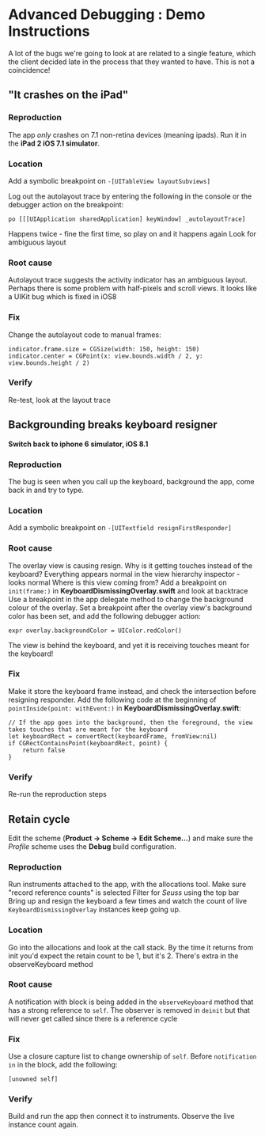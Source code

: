 # Advanced Debugging : Demo Instructions

A lot of the bugs we're going to look at are related to a single feature, which the client decided late in the process that they wanted to have. This is not a coincidence!

## "It crashes on the iPad"

### Reproduction

The app _only_ crashes on 7.1 non-retina devices (meaning ipads). Run it in the **iPad 2 iOS 7.1 simulator**.

### Location

Add a symbolic breakpoint on `-[UITableView layoutSubviews]`

Log out the autolayout trace by entering the following in the console or the debugger action on the breakpoint:

```
po [[[UIApplication sharedApplication] keyWindow] _autolayoutTrace]
```

Happens twice - fine the first time, so play on and it happens again
Look for ambiguous layout

### Root cause

Autolayout trace suggests the activity indicator has an ambiguous layout. Perhaps there is some problem with half-pixels and scroll views. It looks like a UIKit bug which is fixed in iOS8

### Fix

Change the autolayout code to manual frames:

```
indicator.frame.size = CGSize(width: 150, height: 150)
indicator.center = CGPoint(x: view.bounds.width / 2, y: view.bounds.height / 2)
```

### Verify

Re-test, look at the layout trace

## Backgrounding breaks keyboard resigner

**Switch back to iphone 6 simulator, iOS 8.1**

### Reproduction

The bug is seen when you call up the keyboard, background the app, come back in and try to type.

### Location

Add a symbolic breakpoint on `-[UITextfield resignFirstResponder]`

### Root cause

The overlay view is causing resign. Why is it getting touches instead of the keyboard?
Everything appears normal in the view hierarchy inspector - looks normal
Where is this view coming from? 
Add a breakpoint on `init(frame:)` in **KeyboardDismissingOverlay.swift** and look at backtrace
Use a breakpoint in the app delegate method to change the background colour of the overlay. Set a breakpoint after the overlay view's background color has been set, and add the following debugger action:
```
expr overlay.backgroundColor = UIColor.redColor()
```

The view is behind the keyboard, and yet it is receiving touches meant for the keyboard!

### Fix

Make it store the keyboard frame instead, and check the intersection before resigning responder. Add the following code at the beginning of `pointInside(point: withEvent:)` in **KeyboardDismissingOverlay.swift**:

```
// If the app goes into the background, then the foreground, the view takes touches that are meant for the keyboard
let keyboardRect = convertRect(keyboardFrame, fromView:nil)
if CGRectContainsPoint(keyboardRect, point) { 
    return false
}
```

### Verify

Re-run the reproduction steps

## Retain cycle

Edit the scheme (**Product -> Scheme -> Edit Scheme...**) and make sure the *Profile* scheme uses the **Debug** build configuration.

### Reproduction

Run instruments attached to the app, with the allocations tool.
Make sure "record reference counts" is selected
Filter for *Seuss* using the top bar
Bring up and resign the keyboard a few times and watch the count of live `KeyboardDismissingOverlay` instances keep going up.

### Location

Go into the allocations and look at the call stack. By the time it returns from init you'd expect the retain count to be 1, but it's 2. There's extra in the observeKeyboard method

### Root cause

A notification with block is being added in the `observeKeyboard` method that has a strong reference to `self`.
The observer is removed in `deinit` but that will never get called since there is a reference cycle

### Fix

Use a closure capture list to change ownership of `self`. Before `notification in` in the block, add the following:
```
[unowned self]
```

### Verify

Build and run the app then connect it to instruments. Observe the live instance count again.
